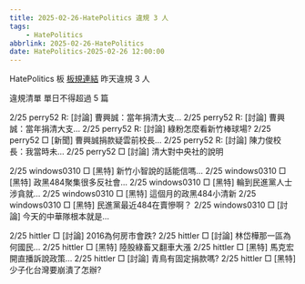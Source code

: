 ```yaml
---
title: 2025-02-26-HatePolitics 違規 3 人
tags:
    - HatePolitics
abbrlink: 2025-02-26-HatePolitics
date: HatePolitics-2025-02-26 12:00:00
---
```

HatePolitics 板 [板規連結](https://www.ptt.cc/bbs/HatePolitics/M.1617115262.A.D60.html)
昨天違規 3 人
<!-- more -->

違規清單
單日不得超過 5 篇

2/25 perry52 R: [討論] 曹興誠：當年捐清大支…
2/25 perry52 R: [討論] 曹興誠：當年捐清大支…
2/25 perry52 R: [討論] 綠粉怎麼看新竹棒球場?
2/25 perry52 □ [新聞] 曹興誠捐款疑雲前校長…
2/25 perry52 R: [討論] 陳力俊校長：我當時未…
2/25 perry52 □ [討論] 清大對中央社的說明

2/25 windows0310 □ [黑特] 新竹小智說的話能信嗎…
2/25 windows0310 □ [黑特] 政黑484聚集很多反社會…
2/25 windows0310 □ [黑特] 輪到民進黨人士涉貪就…
2/25 windows0310 □ [黑特] 這個月的政黑484小清新
2/25 windows0310 □ [黑特] 民進黨最近484在賣慘啊？
2/25 windows0310 □ [討論] 今天的中華隊根本就是…

2/25 hittler □ [討論] 2016為何房市會跌?
2/25 hittler □ [討論] 林岱樺那一區為何國民…
2/25 hittler □ [黑特] 陸股綠畜又翻車大漲
2/25 hittler □ [黑特] 馬克宏開直播訴說政策…
2/25 hittler □ [討論] 青鳥有固定捐款嗎?
2/25 hittler □ [黑特] 少子化台灣要崩潰了怎辦?
